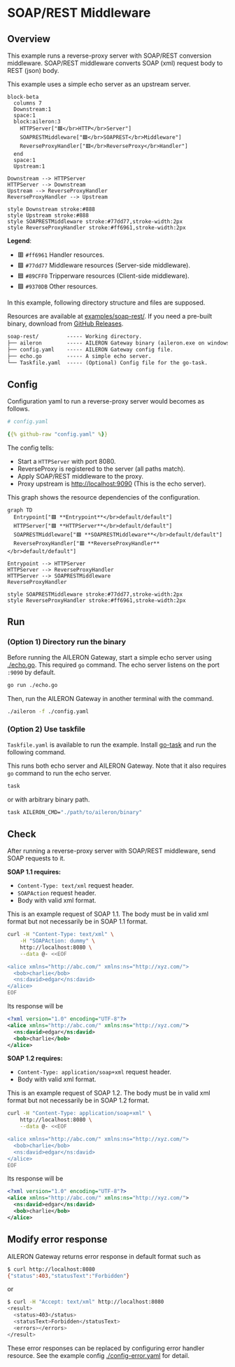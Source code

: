 # SOAP/REST Middleware

## Overview

This example runs a reverse-proxy server with SOAP/REST conversion middleware.
SOAP/REST middleware converts SOAP (xml) request body to REST (json) body.

This example uses a simple echo server as an upstream server.

```mermaid
block-beta
  columns 7
  Downstream:1
  space:1
  block:aileron:3
    HTTPServer["🟪</br>HTTP</br>Server"]
    SOAPRESTMiddleware["🟩</br>SOAPREST</br>Middleware"]
    ReverseProxyHandler["🟥</br>ReverseProxy</br>Handler"]
  end
  space:1
  Upstream:1

Downstream --> HTTPServer
HTTPServer --> Downstream
Upstream --> ReverseProxyHandler
ReverseProxyHandler --> Upstream

style Downstream stroke:#888
style Upstream stroke:#888
style SOAPRESTMiddleware stroke:#77dd77,stroke-width:2px
style ReverseProxyHandler stroke:#ff6961,stroke-width:2px
```

**Legend**:

- 🟥 `#ff6961` Handler resources.
- 🟩 `#77dd77` Middleware resources (Server-side middleware).
- 🟦 `#89CFF0` Tripperware resources (Client-side middleware).
- 🟪 `#9370DB` Other resources.

In this example, following directory structure and files are supposed.

Resources are available at [examples/soap-rest/](https://github.com/aileron-gateway/aileron-gateway/tree/main/examples/soap-rest).
If you need a pre-built binary, download from [GitHub Releases](https://github.com/aileron-gateway/aileron-gateway/releases).

```txt
soap-rest/         ----- Working directory.
├── aileron        ----- AILERON Gateway binary (aileron.exe on windows).
├── config.yaml    ----- AILERON Gateway config file.
├── echo.go        ----- A simple echo server.
└── Taskfile.yaml  ----- (Optional) Config file for the go-task.
```

## Config

Configuration yaml to run a reverse-proxy server would becomes as follows.

```yaml
# config.yaml

{{% github-raw "config.yaml" %}}
```

The config tells:

- Start a `HTTPServer` with port 8080.
- ReverseProxy is registered to the server (all paths match).
- Apply SOAP/REST middleware to the proxy.
- Proxy upstream is [http://localhost:9090](http://localhost:9090) (This is the echo server).

This graph shows the resource dependencies of the configuration.

```mermaid
graph TD
  Entrypoint["🟪 **Entrypoint**</br>default/default"]
  HTTPServer["🟪 **HTTPServer**</br>default/default"]
  SOAPRESTMiddleware["🟩 **SOAPRESTMiddleware**</br>default/default"]
  ReverseProxyHandler["🟥 **ReverseProxyHandler**</br>default/default"]

Entrypoint --> HTTPServer
HTTPServer --> ReverseProxyHandler
HTTPServer --> SOAPRESTMiddleware
ReverseProxyHandler

style SOAPRESTMiddleware stroke:#77dd77,stroke-width:2px
style ReverseProxyHandler stroke:#ff6961,stroke-width:2px
```

## Run

### (Option 1) Directory run the binary

Before running the AILERON Gateway, start a simple echo server using [./echo.go](./echo.go).
This required `go` command.
The echo server listens on the port `:9090` by default.

```bash
go run ./echo.go
```

Then, run the AILERON Gateway in another terminal with the command.

```bash
./aileron -f ./config.yaml
```

### (Option 2) Use taskfile

`Taskfile.yaml` is available to run the example.
Install [go-task](https://taskfile.dev/) and run the following command.

This runs both echo server and AILERON Gateway.
Note that it also requires `go` command to run the echo server.

```bash
task
```

or with arbitrary binary path.

```bash
task AILERON_CMD="./path/to/aileron/binary"
```

## Check

After running a reverse-proxy server with SOAP/REST middleware,
send SOAP requests to it.

**SOAP 1.1 requires:**

- `Content-Type: text/xml` request header.
- `SOAPAction` request header.
- Body with valid xml format.

This is an example request of SOAP 1.1.
The body must be in valid xml format but not necessarily be in SOAP 1.1 format.

```bash
curl -H "Content-Type: text/xml" \
    -H "SOAPAction: dummy" \
    http://localhost:8080 \
    --data @- <<EOF

<alice xmlns="http://abc.com/" xmlns:ns="http://xyz.com/">
  <bob>charlie</bob>
  <ns:david>edgar</ns:david>
</alice>
EOF
```

Its response will be

```xml
<?xml version="1.0" encoding="UTF-8"?>
<alice xmlns="http://abc.com/" xmlns:ns="http://xyz.com/">
  <ns:david>edgar</ns:david>
  <bob>charlie</bob>
</alice>
```

**SOAP 1.2 requires:**

- `Content-Type: application/soap+xml` request header.
- Body with valid xml format.

This is an example request of SOAP 1.2.
The body must be in valid xml format but not necessarily be in SOAP 1.2 format.

```bash
curl -H "Content-Type: application/soap+xml" \
    http://localhost:8080 \
    --data @- <<EOF

<alice xmlns="http://abc.com/" xmlns:ns="http://xyz.com/">
  <bob>charlie</bob>
  <ns:david>edgar</ns:david>
</alice>
EOF
```

Its response will be

```xml
<?xml version="1.0" encoding="UTF-8"?>
<alice xmlns="http://abc.com/" xmlns:ns="http://xyz.com/">
  <ns:david>edgar</ns:david>
  <bob>charlie</bob>
</alice>
```

## Modify error response

AILERON Gateway returns error response in default format such as

```bash
$ curl http://localhost:8080
{"status":403,"statusText":"Forbidden"}
```

or

```bash
$ curl -H "Accept: text/xml" http://localhost:8080
<result>
  <status>403</status>
  <statusText>Forbidden</statusText>
  <errors></errors>
</result>
```

These error responses can be replaced by configuring error handler resource.
See the example config [./config-error.yaml](./config-error.yaml) for detail.
